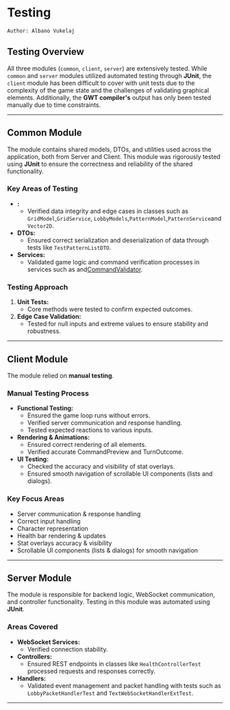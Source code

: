 # Testing

`Author: Albano Vukelaj`

## Testing Overview
All three modules (`common`, `client`, `server`) are extensively tested.
While `common` and `server` modules utilized automated testing through **JUnit**,
the `client` module has been difficult to cover with unit tests due to the complexity of the game state 
and the challenges of validating graphical elements.
Additionally, the **GWT compiler's** output has only been tested manually due to time constraints.

---

## Common Module
The [](Common.md) module contains shared models, DTOs, and utilities used across the application, both from Server and Client.
This module was rigorously tested using **JUnit** to ensure the correctness and reliability of the shared functionality.

### Key Areas of Testing
- **[](Models.md):**
    - Verified data integrity and edge cases in classes such as `GridModel`,`GridService`, `LobbyModels`,`PatternModel`,`PatternService`and `Vector2D`.
- **DTOs:**
    - Ensured correct serialization and deserialization of data through tests like `TestPatternListDTO`.
- **Services:**
    - Validated game logic and command verification processes in services such as [](Turn-Logic.md) and[CommandValidator](Turn-Logic.md#commandvalidation).
  
### Testing Approach
1. **Unit Tests:**
    - Core methods were tested to confirm expected outcomes.
2. **Edge Case Validation:**
    - Tested for null inputs and extreme values to ensure stability and robustness.

---

## Client Module
The [](Client.md) module relied on **manual testing**.

### Manual Testing Process
- **Functional Testing:**
  - Ensured the game loop runs without errors.
  - Verified server communication and response handling.
  - Tested expected reactions to various inputs.
- **Rendering & Animations:**
  - Ensured correct rendering of all elements.
  - Verified accurate CommandPreview and TurnOutcome.
- **UI Testing:**
  - Checked the accuracy and visibility of stat overlays.
  - Ensured smooth navigation of scrollable UI components (lists and dialogs).

### Key Focus Areas
- Server communication & response handling
- Correct input handling
- Character representation
- Health bar rendering & updates
- Stat overlays accuracy & visibility
- Scrollable UI components (lists & dialogs) for smooth navigation

---

## Server Module
The [](Server.md) module is responsible for backend logic, WebSocket communication, and controller functionality. Testing in this module was automated using **JUnit**.

### Areas Covered
- **WebSocket Services:**
    - Verified connection stability.
- **Controllers:**
    - Ensured REST endpoints in classes like `HealthControllerTest` processed requests and responses correctly.
- **Handlers:**
    - Validated event management and packet handling with tests such as `LobbyPacketHandlerTest` and `TextWebSocketHandlerExtTest`.

---

